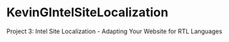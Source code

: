 # KevinGIntelSiteLocalization
Project 3: Intel Site Localization - Adapting Your Website for RTL Languages

